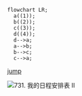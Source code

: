 ```mermaid
flowchart LR;
  a((1));
  b((2));
  c((3));
  d((4));
  d-->a;
  a-->b;
  b-->c;
  c-->a;
```





[jump](./a.md#head-lalala)



![731. 我的日程安排表 II](https://cdn.jsdelivr.net/gh/SunYuanI/img/img/731.pg)
